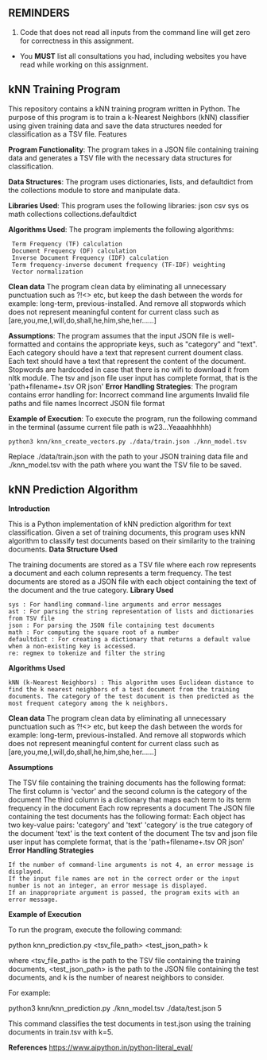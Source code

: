 ## REMINDERS

1. Code that does not read all inputs from the command line will get zero for correctness in this assignment.
+ You **MUST** list all consultations you had, including websites you have read while working on this assignment.

## kNN Training Program

This repository contains a kNN training program written in Python. The purpose of this program is to train a k-Nearest Neighbors (kNN) classifier using given training data and save the data structures needed for classification as a TSV file.
Features

 **Program Functionality**: 
   The program takes in a JSON file containing training data and generates a TSV file with the necessary data structures for classification.
   
 **Data Structures**: The program uses dictionaries, lists, and defaultdict from the collections module to store and manipulate data.
 
 **Libraries Used**: 
 This program uses the following libraries:
     json
     csv
     sys
     os
     math
     collections
     collections.defaultdict
     
 **Algorithms Used**: The program implements the following algorithms:
 
     Term Frequency (TF) calculation
     Document Frequency (DF) calculation
     Inverse Document Frequency (IDF) calculation
     Term frequency-inverse document frequency (TF-IDF) weighting
     Vector normalization

**Clean data**
    The program clean data by eliminating all unnecessary punctuation such as ?!<> etc, but keep the dash between the words for example: long-term, previous-installed.
    And remove all stopwords which does not represent meaningful content for current class such as [are,you,me,I,will,do,shall,he,him,she,her......]

 **Assumptions**: 
    The program assumes that the input JSON file is well-formatted and contains the appropriate keys, such as "category" and "text".
    Each category should have a text that represent current doument class.
    Each text should have a text that represent the content of the document.
    Stopwords are hardcoded in case that there is no wifi to download it from nltk module.
    The tsv and json file user input has complete format, that is the 'path+filename+.tsv OR json'
 **Error Handling Strategies**: The program contains error handling for:
     Incorrect command line arguments
     Invalid file paths and file names
     Incorrect JSON file format
     
 **Example of Execution**: To execute the program, run the following command in the terminal (assume current file path is w23...Yeaaahhhhh)
 
    python3 knn/knn_create_vectors.py ./data/train.json ./knn_model.tsv

Replace ./data/train.json with the path to your JSON training data file and ./knn_model.tsv with the path where you want the TSV file to be saved.



## kNN Prediction Algorithm
**Introduction**

This is a Python implementation of kNN prediction algorithm for text classification. Given a set of training documents, this program uses kNN algorithm to classify test documents based on their similarity to the training documents.
**Data Structure Used**

The training documents are stored as a TSV file where each row represents a document and each column represents a term frequency. The test documents are stored as a JSON file with each object containing the text of the document and the true category.
**Library Used**

    sys : For handling command-line arguments and error messages
    ast : For parsing the string representation of lists and dictionaries from TSV file
    json : For parsing the JSON file containing test documents
    math : For computing the square root of a number
    defaultdict : For creating a dictionary that returns a default value when a non-existing key is accessed.
    re: regmex to tokenize and filter the string
**Algorithms Used**

    kNN (k-Nearest Neighbors) : This algorithm uses Euclidean distance to find the k nearest neighbors of a test document from the training documents. The category of the test document is then predicted as the most frequent category among the k neighbors.

**Clean data**
    The program clean data by eliminating all unnecessary punctuation such as ?!<> etc, but keep the dash between the words for example: long-term, previous-installed.
    And remove all stopwords which does not represent meaningful content for current class such as [are,you,me,I,will,do,shall,he,him,she,her......]

**Assumptions**

 The TSV file containing the training documents has the following format:
     The first column is 'vector' and the second column is the category of the document
     The third column is a dictionary that maps each term to its term frequency in the document
     Each row represents a document
 The JSON file containing the test documents has the following format:
     Each object has two key-value pairs: 'category' and 'text'
     'category' is the true category of the document
     'text' is the text content of the document
The tsv and json file user input has complete format, that is the 'path+filename+.tsv OR json'
**Error Handling Strategies**

    If the number of command-line arguments is not 4, an error message is displayed.
    If the input file names are not in the correct order or the input number is not an integer, an error message is displayed.
    If an inappropriate argument is passed, the program exits with an error message.

**Example of Execution**

To run the program, execute the following command:

   python knn_prediction.py <tsv_file_path> <test_json_path> k

where <tsv_file_path> is the path to the TSV file containing the training documents, <test_json_path> is the path to the JSON file containing the test documents, and k is the number of nearest neighbors to consider.

For example:

   python3 knn/knn_prediction.py ./knn_model.tsv ./data/test.json 5

This command classifies the test documents in test.json using the training documents in train.tsv with k=5.

**References**
https://www.aipython.in/python-literal_eval/
